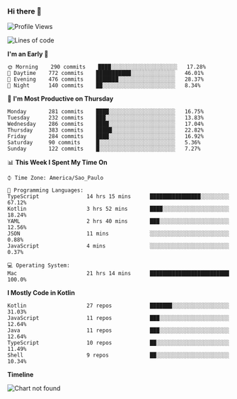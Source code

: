 ### Hi there 👋

<!--
**fernandonogueira/fernandonogueira** is a ✨ _special_ ✨ repository because its `README.md` (this file) appears on your GitHub profile.

Here are some ideas to get you started:

- 🔭 I’m currently working on ...
- 🌱 I’m currently learning ...
- 👯 I’m looking to collaborate on ...
- 🤔 I’m looking for help with ...
- 💬 Ask me about ...
- 📫 How to reach me: ...
- 😄 Pronouns: ...
- ⚡ Fun fact: ...
-->

<!--START_SECTION:waka-->
![Profile Views](http://img.shields.io/badge/Profile%20Views-0-blue)

![Lines of code](https://img.shields.io/badge/From%20Hello%20World%20I%27ve%20Written-591585%20lines%20of%20code-blue)

**I'm an Early 🐤** 

```text
🌞 Morning    290 commits    ████░░░░░░░░░░░░░░░░░░░░░   17.28% 
🌆 Daytime    772 commits    ███████████░░░░░░░░░░░░░░   46.01% 
🌃 Evening    476 commits    ███████░░░░░░░░░░░░░░░░░░   28.37% 
🌙 Night      140 commits    ██░░░░░░░░░░░░░░░░░░░░░░░   8.34%

```
📅 **I'm Most Productive on Thursday** 

```text
Monday       281 commits    ████░░░░░░░░░░░░░░░░░░░░░   16.75% 
Tuesday      232 commits    ███░░░░░░░░░░░░░░░░░░░░░░   13.83% 
Wednesday    286 commits    ████░░░░░░░░░░░░░░░░░░░░░   17.04% 
Thursday     383 commits    █████░░░░░░░░░░░░░░░░░░░░   22.82% 
Friday       284 commits    ████░░░░░░░░░░░░░░░░░░░░░   16.92% 
Saturday     90 commits     █░░░░░░░░░░░░░░░░░░░░░░░░   5.36% 
Sunday       122 commits    █░░░░░░░░░░░░░░░░░░░░░░░░   7.27%

```


📊 **This Week I Spent My Time On** 

```text
⌚︎ Time Zone: America/Sao_Paulo

💬 Programming Languages: 
TypeScript               14 hrs 15 mins      ████████████████░░░░░░░░░   67.12% 
Kotlin                   3 hrs 52 mins       ████░░░░░░░░░░░░░░░░░░░░░   18.24% 
YAML                     2 hrs 40 mins       ███░░░░░░░░░░░░░░░░░░░░░░   12.56% 
JSON                     11 mins             ░░░░░░░░░░░░░░░░░░░░░░░░░   0.88% 
JavaScript               4 mins              ░░░░░░░░░░░░░░░░░░░░░░░░░   0.37%

💻 Operating System: 
Mac                      21 hrs 14 mins      █████████████████████████   100.0%

```

**I Mostly Code in Kotlin** 

```text
Kotlin                   27 repos            ███████░░░░░░░░░░░░░░░░░░   31.03% 
JavaScript               11 repos            ███░░░░░░░░░░░░░░░░░░░░░░   12.64% 
Java                     11 repos            ███░░░░░░░░░░░░░░░░░░░░░░   12.64% 
TypeScript               10 repos            ██░░░░░░░░░░░░░░░░░░░░░░░   11.49% 
Shell                    9 repos             ██░░░░░░░░░░░░░░░░░░░░░░░   10.34%

```


**Timeline**

![Chart not found](https://raw.githubusercontent.com/fernandonogueira/fernandonogueira/master/charts/bar_graph.png) 


<!--END_SECTION:waka-->
